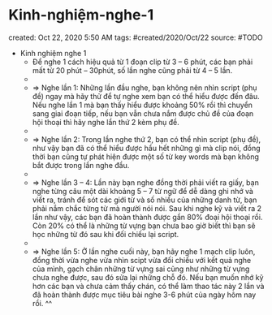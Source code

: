# Kinh-nghiệm-nghe-1

created: Oct 22, 2020 5:50 AM
tags: #created/2020/Oct/22
source: #TODO

- Kinh nghiệm nghe 1
    - Để nghe 1 cách hiệu quả từ 1 đoạn clip từ 3 – 6 phút, các bạn phải mất từ 20 phút – 30phút, số lần nghe cũng phải từ 4 – 5 lần.
    - 
    - => Nghe lần 1: Những lần đầu nghe, bạn không nên nhìn script (phụ đề) ngay mà hãy thử để tự nghe xem bạn có thể hiểu được đến đâu. Nếu nghe lần 1 mà bạn thấy hiểu được khoảng 50% rồi thì chuyển sang giai đoạn tiếp, nếu bạn vẫn chưa nắm được chủ đề của đoạn hội thoại thì hãy nghe lần thứ 2 kèm phụ đề.
    - 
    - => Nghe lần 2: Trong lần nghe thứ 2, bạn có thể nhìn script (phụ đề), như vậy bạn đã có thể hiểu được hầu hết những gì mà clip nói, đồng thời bạn cũng tự phát hiện được một số từ key words mà bạn không bắt được trong lần nghe đầu.
    - 
    - => Nghe lần 3 – 4: Lần này bạn nghe đồng thời phải viết ra giấy, bạn nghe từng câu một dài khoảng 5 – 7 từ ngữ để dễ dàng ghi nhớ và viết ra, tránh để sót các giới từ và số nhiều của những danh từ, bạn phải nắm chắc từng từ mà người nói nói. Sau khi nghe kỹ và viết ra 2 lần như vậy, các bạn đã hoàn thành được gần 80% đoại hội thoại rồi. Còn 20% có thể là những từ vựng bạn chưa bao giờ biết thì bạn sẽ học những từ đó sau khi đối chiếu lại script.
    - 
    - => Nghe lần 5: Ở lần nghe cuối này, bạn hãy nghe 1 mạch clip luôn, đồng thời vừa nghe vừa nhìn scipt vừa đối chiếu với kết quả nghe của mình, gạch chân những từ vựng sai cũng như những từ vựng chưa nghe được, sau đó sửa lại những chỗ đó. Nếu bạn muốn nhớ kỹ hơn các bạn và chưa cảm thấy chán, có thể làm thao tác này 2 lần và đã hoàn thành được mục tiêu bài nghe 3-6 phút của ngày hôm nay rồi. ^^